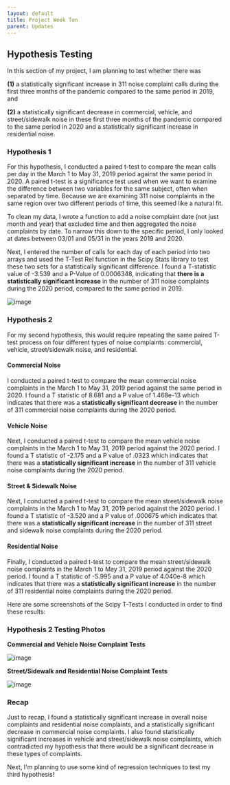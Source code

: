 ```yaml
---
layout: default
title: Project Week Ten
parent: Updates
---
```


## Hypothesis Testing

In this section of my project, I am planning to test whether there was 

**(1)** a statistically significant increase in 311 noise complaint calls during the first three months of the pandemic compared to the same period in 2019, and

**(2)** a statistically significant decrease in commercial, vehicle, and street/sidewalk noise in these first three months of the pandemic compared to the same period in 2020 and a statistically significant increase in residential noise.

### Hypothesis 1

For this hypothesis, I conducted a paired t-test to compare the mean calls per day in the March 1 to May 31, 2019 period against the same period in 2020. 
A paired t-test is a significance test used when we want to examine the difference between two variables for the same subject, often when separated by time. Because we are examining 311 noise complaints in the same region over two different periods of time, this seemed like a natural fit.

To clean my data, I wrote a function to add a noise complaint date (not just month and year) that excluded time and then aggregated the noise complaints
by date. To narrow this down to the specific period, I only looked at dates between 03/01 and 05/31 in the years 2019 and 2020. 

Next, I entered the number of calls for each day of each period into two arrays and used the T-Test Rel function in the Scipy Stats library to test
these two sets for a statistically significant difference. I found a T-statistic value of -3.539 and a P-Value of 0.0006348, indicating that **there is
a statistically significant increase** in the number of 311 noise complaints during the 2020 period, compared to the same period in 2019.

![image](https://user-images.githubusercontent.com/44076192/232148063-ba1091cd-d1ff-4710-aa1d-7af6e4ef462b.png)

### Hypothesis 2
For my second hypothesis, this would require repeating the same paired T-test process on four different types of noise complaints: commercial, vehicle, 
street/sidewalk noise, and residential.

#### Commercial Noise
I conducted a paired t-test to compare the mean commercial noise complaints in the March 1 to May 31, 2019 period against the same period in 2020.
I found a T statistic of 8.681 and a P value of 1.468e-13 which indicates that there was a **statistically significant decrease** in the 
number of 311 commercial noise complaints during the 2020 period.

#### Vehicle Noise
Next, I conducted a paired t-test to compare the mean vehicle noise complaints in the March 1 to May 31, 2019 period against the 2020 period.
I found a T statistic of -2.175 and a P value of .0323 which indicates that there was a **statistically significant increase** in the 
number of 311 vehicle noise complaints during the 2020 period.

#### Street & Sidewalk Noise
Next, I conducted a paired t-test to compare the mean street/sidewalk noise complaints in the March 1 to May 31, 2019 period against the 2020 period.
I found a T statistic of -3.520 and a P value of .000675 which indicates that there was a **statistically significant increase** in the 
number of 311 street and sidewalk noise complaints during the 2020 period.

#### Residential Noise
Finally, I conducted a paired t-test to compare the mean street/sidewalk noise complaints in the March 1 to May 31, 2019 period against the 2020 period.
I found a T statistic of -5.995 and a P value of 4.040e-8 which indicates that there was a **statistically significant increase** in the 
number of 311 residential noise complaints during the 2020 period.

Here are some screenshots of the Scipy T-Tests I conducted in order to find these results:

### Hypothesis 2 Testing Photos

**Commercial and Vehicle Noise Complaint Tests**

![image](https://user-images.githubusercontent.com/44076192/232324157-5bb8a676-2d78-468b-825a-dd80e8f02c71.png)

**Street/Sidewalk and Residential Noise Complaint Tests**

![image](https://user-images.githubusercontent.com/44076192/232324192-2815edb8-fb0b-48a6-8364-9415ed128438.png)

### Recap

Just to recap, I found a statistically significant increase in overall noise complaints and residential noise complaints, and a statistically significant decrease in commercial noise complaints. I also found statistically significant increases in vehicle and street/sidewalk noise complaints, which contradicted my hypothesis that there would be a significant decrease in these types of complaints.

Next, I'm planning to use some kind of regression techniques to test my third hypothesis!
